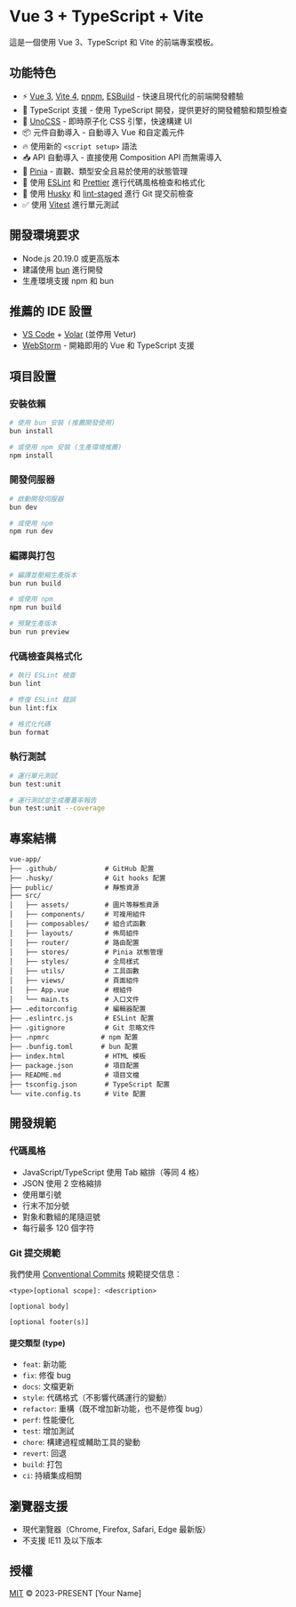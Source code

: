 # Vue 3 + TypeScript + Vite

這是一個使用 Vue 3、TypeScript 和 Vite 的前端專案模板。

## 功能特色

- ⚡️ [Vue 3](https://vuejs.org/), [Vite 4](https://vitejs.dev/), [pnpm](https://pnpm.io/), [ESBuild](https://esbuild.github.io/) - 快速且現代化的前端開發體驗
- 🦾 TypeScript 支援 - 使用 TypeScript 開發，提供更好的開發體驗和類型檢查
- 🎨 [UnoCSS](https://unocss.dev/) - 即時原子化 CSS 引擎，快速構建 UI
- 📦 元件自動導入 - 自動導入 Vue 和自定義元件
- 🔥 使用新的 `<script setup>` 語法
- 📥 API 自動導入 - 直接使用 Composition API 而無需導入
- 🍍 [Pinia](https://pinia.vuejs.org/) - 直觀、類型安全且易於使用的狀態管理
- 🎯 使用 [ESLint](https://eslint.org/) 和 [Prettier](https://prettier.io/) 進行代碼風格檢查和格式化
- 🐺 使用 [Husky](https://typicode.github.io/husky/) 和 [lint-staged](https://github.com/okonet/lint-staged) 進行 Git 提交前檢查
- ✅ 使用 [Vitest](https://vitest.dev/) 進行單元測試

## 開發環境要求

- Node.js 20.19.0 或更高版本
- 建議使用 [bun](https://bun.sh/) 進行開發
- 生產環境支援 npm 和 bun

## 推薦的 IDE 設置

- [VS Code](https://code.visualstudio.com/) + [Volar](https://marketplace.visualstudio.com/items?itemName=Vue.volar) (並停用 Vetur)
- [WebStorm](https://www.jetbrains.com/webstorm/) - 開箱即用的 Vue 和 TypeScript 支援

## 項目設置

### 安裝依賴

```bash
# 使用 bun 安裝 (推薦開發使用)
bun install

# 或使用 npm 安裝 (生產環境推薦)
npm install
```

### 開發伺服器

```bash
# 啟動開發伺服器
bun dev

# 或使用 npm
npm run dev
```

### 編譯與打包

```bash
# 編譯並壓縮生產版本
bun run build

# 或使用 npm
npm run build

# 預覽生產版本
bun run preview
```

### 代碼檢查與格式化

```bash
# 執行 ESLint 檢查
bun lint

# 修復 ESLint 錯誤
bun lint:fix

# 格式化代碼
bun format
```

### 執行測試

```bash
# 運行單元測試
bun test:unit

# 運行測試並生成覆蓋率報告
bun test:unit --coverage
```

## 專案結構

```
vue-app/
├── .github/            # GitHub 配置
├── .husky/             # Git hooks 配置
├── public/             # 靜態資源
├── src/
│   ├── assets/         # 圖片等靜態資源
│   ├── components/     # 可複用組件
│   ├── composables/    # 組合式函數
│   ├── layouts/        # 佈局組件
│   ├── router/         # 路由配置
│   ├── stores/         # Pinia 狀態管理
│   ├── styles/         # 全局樣式
│   ├── utils/          # 工具函數
│   ├── views/          # 頁面組件
│   ├── App.vue         # 根組件
│   └── main.ts         # 入口文件
├── .editorconfig       # 編輯器配置
├── .eslintrc.js        # ESLint 配置
├── .gitignore          # Git 忽略文件
├── .npmrc             # npm 配置
├── .bunfig.toml       # bun 配置
├── index.html          # HTML 模板
├── package.json        # 項目配置
├── README.md           # 項目文檔
├── tsconfig.json       # TypeScript 配置
└── vite.config.ts      # Vite 配置
```

## 開發規範

### 代碼風格

- JavaScript/TypeScript 使用 Tab 縮排（等同 4 格）
- JSON 使用 2 空格縮排
- 使用單引號
- 行末不加分號
- 對象和數組的尾隨逗號
- 每行最多 120 個字符

### Git 提交規範

我們使用 [Conventional Commits](https://www.conventionalcommits.org/) 規範提交信息：

```
<type>[optional scope]: <description>

[optional body]

[optional footer(s)]
```

#### 提交類型 (type)

- `feat`: 新功能
- `fix`: 修復 bug
- `docs`: 文檔更新
- `style`: 代碼格式（不影響代碼運行的變動）
- `refactor`: 重構（既不增加新功能，也不是修復 bug）
- `perf`: 性能優化
- `test`: 增加測試
- `chore`: 構建過程或輔助工具的變動
- `revert`: 回退
- `build`: 打包
- `ci`: 持續集成相關

## 瀏覽器支援

- 現代瀏覽器（Chrome, Firefox, Safari, Edge 最新版）
- 不支援 IE11 及以下版本

## 授權

[MIT](LICENSE) © 2023-PRESENT [Your Name]

